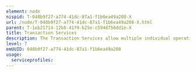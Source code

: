 ```yaml
---
element: node
nispid: T-048b9f27-a774-41dc-87a1-f1b6ea49a208-X
url: /node/T-048b9f27-a774-41dc-87a1-f1b6ea49a208-X.html
parent: T-1eb21714-12b8-41f9-b25e-c594d750dd1e-X
title: Transaction Services
description: The Transaction Services allow multiple individual operations to be linked together as a single, indivisible action. All operations in a transaction are either completed without error or none of them are; if some of the operations are completed but errors occur when the others are attempted, the transaction-processing system "rolls back" all of the operations of the transaction (including the successful ones) thereby erasing all traces of the transaction and restoring the system to the consistent, known state that it was in before processing of the transaction began. In scenarios when usual transactional properties (like atomicity, consistency, isolation, and durability) are too strong or unimplementable (e.g. in complex business processes), some limited transactional properties must be satisfied to guarantee a process is not left in an inconsistent state. For example compensating activities can bring the process to a consistent state, albeit not necessarily identical as the state before the process started.
level: 7
emUUID: 048b9f27-a774-41dc-87a1-f1b6ea49a208
usage:
  serviceprofiles:
---
```


